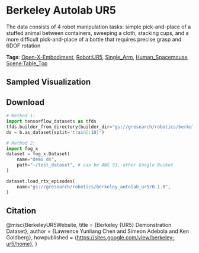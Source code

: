 # Berkeley Autolab UR5

The data consists of 4 robot manipulation tasks: simple pick-and-place of a stuffed animal between containers, sweeping a cloth, stacking cups, and a more difficult pick-and-place of a bottle that requires precise grasp and 6DOF rotation

**Tags**: [Open-X-Embodiment](./pages/tags/Open-X-Embodiment.md), [Robot:UR5](./pages/tags/Robot:UR5.md), [Single_Arm](./pages/tags/Single_Arm.md), [Human_Spacemouse](./pages/tags/Human_Spacemouse.md), [Scene:Table_Top](./pages/tags/Scene:Table_Top.md)

## Sampled Visualization



## Download


```python
# Method 1: 
import tensorflow_datasets as tfds
tfds.builder_from_directory(builder_dir="gs://gresearch/robotics/berkeley_autolab_ur5/0.1.0")
ds = b.as_dataset(split='train[:10]')

# Method 2:
import fog_x
dataset = fog_x.Dataset(
    name="demo_ds",
    path="~/test_dataset", # can be AWS S3, other Google Bucket
)  

dataset.load_rtx_episodes(
    name="gs://gresearch/robotics/berkeley_autolab_ur5/0.1.0",
)
```


## Citation

@misc{BerkeleyUR5Website,
  title = {Berkeley {UR5} Demonstration Dataset},
  author = {Lawrence Yunliang Chen and Simeon Adebola and Ken Goldberg},
  howpublished = {https://sites.google.com/view/berkeley-ur5/home},
}